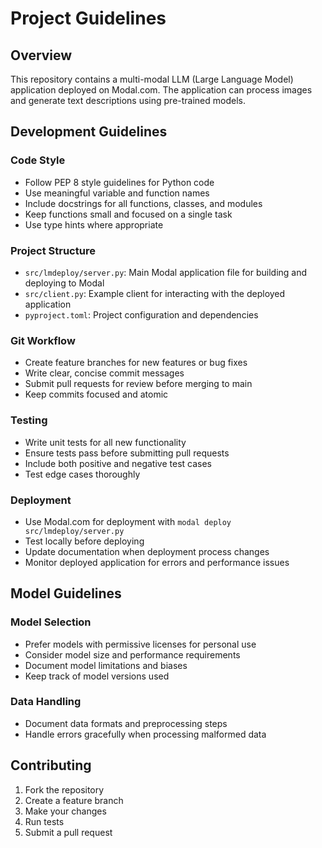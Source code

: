 # Project Guidelines

## Overview
This repository contains a multi-modal LLM (Large Language Model) application deployed on Modal.com. The application can process images and generate text descriptions using pre-trained models.

## Development Guidelines

### Code Style
- Follow PEP 8 style guidelines for Python code
- Use meaningful variable and function names
- Include docstrings for all functions, classes, and modules
- Keep functions small and focused on a single task
- Use type hints where appropriate

### Project Structure
- `src/lmdeploy/server.py`: Main Modal application file for building and deploying to Modal
- `src/client.py`: Example client for interacting with the deployed application
- `pyproject.toml`: Project configuration and dependencies

### Git Workflow
- Create feature branches for new features or bug fixes
- Write clear, concise commit messages
- Submit pull requests for review before merging to main
- Keep commits focused and atomic

### Testing
- Write unit tests for all new functionality
- Ensure tests pass before submitting pull requests
- Include both positive and negative test cases
- Test edge cases thoroughly

### Deployment
- Use Modal.com for deployment with `modal deploy src/lmdeploy/server.py`
- Test locally before deploying
- Update documentation when deployment process changes
- Monitor deployed application for errors and performance issues

## Model Guidelines

### Model Selection
- Prefer models with permissive licenses for personal use
- Consider model size and performance requirements
- Document model limitations and biases
- Keep track of model versions used

### Data Handling
- Document data formats and preprocessing steps
- Handle errors gracefully when processing malformed data

## Contributing
1. Fork the repository
2. Create a feature branch
3. Make your changes
4. Run tests
5. Submit a pull request
